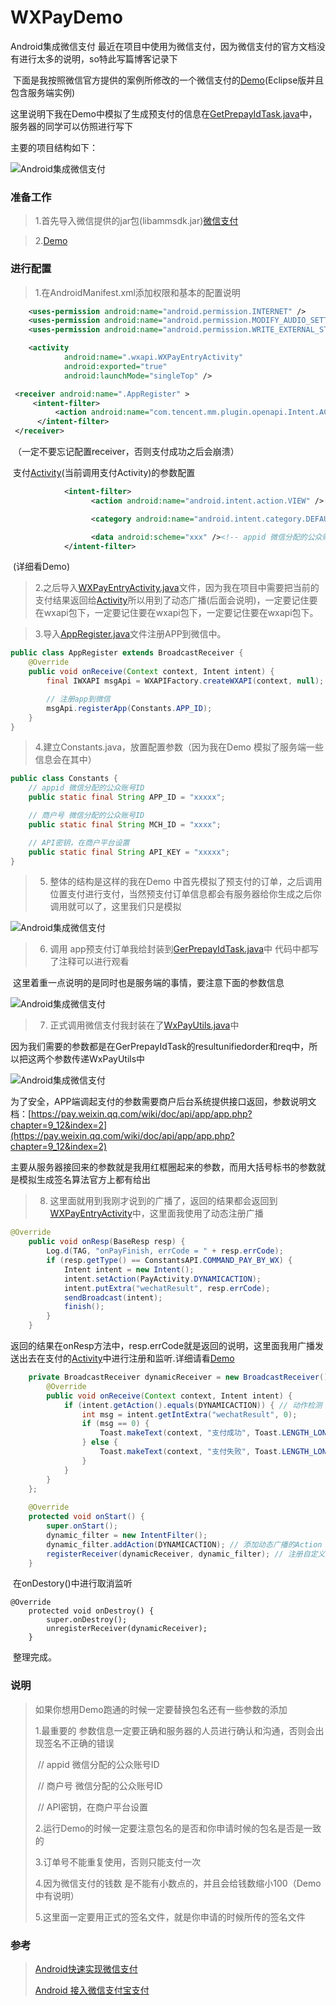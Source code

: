 # WXPayDemo
Android集成微信支付
​	最近在项目中使用为微信支付，因为微信支付的官方文档没有进行太多的说明，so特此写篇博客记录下

​	下面是我按照微信官方提供的案例所修改的一个微信支付的[Demo](https://github.com/sunzq19931016/WXPayDemo)(Eclipse版并且包含服务端实例)

这里说明下我在Demo中模拟了生成预支付的信息在[GetPrepayIdTask.java](https://github.com/sunzq19931016/WXPayDemo/blob/master/src/com/dentistshow/GetPrepayIdTask.java)中，服务器的同学可以仿照进行写下

主要的项目结构如下：

![Android集成微信支付](https://ws1.sinaimg.cn/large/e8f64008ly1fct7oswur7j207z0bwdfu)

### 准备工作

> 1.首先导入微信提供的jar包(libammsdk.jar)[微信支付](https://pay.weixin.qq.com/wiki/doc/api/app/app.php?chapter=11_1)

> 2.[Demo](https://github.com/sunzq19931016/WXPayDemo)

### 进行配置

>  1.在AndroidManifest.xml添加权限和基本的配置说明

```xml
    <uses-permission android:name="android.permission.INTERNET" />
    <uses-permission android:name="android.permission.MODIFY_AUDIO_SETTINGS" />
    <uses-permission android:name="android.permission.WRITE_EXTERNAL_STORAGE" />
```

```xml
 	<activity
            android:name=".wxapi.WXPayEntryActivity"
            android:exported="true"
            android:launchMode="singleTop" />
```

```xml
 <receiver android:name=".AppRegister" >
     <intent-filter>
          <action android:name="com.tencent.mm.plugin.openapi.Intent.ACTION_REFRESH_WXAPP" />
      </intent-filter>
 </receiver>
```

​	（一定不要忘记配置receiver，否则支付成功之后会崩溃）

​	支付[Activity](https://github.com/sunzq19931016/WXPayDemo)(当前调用支付Activity)的参数配置

```xml
 			<intent-filter>
                  <action android:name="android.intent.action.VIEW" />

                  <category android:name="android.intent.category.DEFAULT" />

                  <data android:scheme="xxx" /><!-- appid 微信分配的公众账号ID -->
            </intent-filter>
```

​	(详细看Demo)

> 2.之后导入[WXPayEntryActivity.java](https://github.com/sunzq19931016/WXPayDemo/blob/master/src/com/dentistshow/wxapi/WXPayEntryActivity.java)文件，因为我在项目中需要把当前的支付结果返回给[Activity](https://github.com/sunzq19931016/WXPayDemo/blob/master/src/com/dentistshow/PayActivity.java)所以用到了动态广播(后面会说明)，一定要记住要在wxapi包下，一定要记住要在wxapi包下，一定要记住要在wxapi包下。




> 3.导入[AppRegister.java](https://github.com/sunzq19931016/WXPayDemo/blob/master/src/com/dentistshow/AppRegister.java)文件注册APP到微信中。


```java
public class AppRegister extends BroadcastReceiver {
	@Override
	public void onReceive(Context context, Intent intent) {
		final IWXAPI msgApi = WXAPIFactory.createWXAPI(context, null);

		// 注册app到微信
		msgApi.registerApp(Constants.APP_ID);
	}
}
```

> 4.建立Constants.java，放置配置参数（因为我在Demo 模拟了服务端一些信息会在其中）



```java
public class Constants {
	// appid 微信分配的公众账号ID
	public static final String APP_ID = "xxxxx";

	// 商户号 微信分配的公众账号ID
	public static final String MCH_ID = "xxxx";

	// API密钥，在商户平台设置
	public static final String API_KEY = "xxxxx";
}
```



> 5.  整体的结构是这样的我在Demo 中首先模拟了预支付的订单，之后调用位置支付进行支付，当然预支付订单信息都会有服务器给你生成之后你调用就可以了，这里我们只是模拟



![Android集成微信支付](https://ws1.sinaimg.cn/large/e8f64008ly1fct8dtrgh7j20g1083q4l)



> 6.  调用 app预支付订单我给封装到[GerPrepayIdTask.java](https://github.com/sunzq19931016/WXPayDemo/blob/master/src/com/dentistshow/GetPrepayIdTask.java)中 代码中都写了注释可以进行观看

​	这里着重一点说明的是同时也是服务端的事情，要注意下面的参数信息

![Android集成微信支付](https://ws1.sinaimg.cn/large/e8f64008ly1fct8lzkk8rj20zx0bvwez)



> 7.  正式调用微信支付我封装在了[WxPayUtils.java](https://github.com/sunzq19931016/WXPayDemo/blob/master/src/com/dentistshow/GetPrepayIdTask.java)中

​	因为我们需要的参数都是在GerPrepayIdTask的resultunifiedorder和req中，所以把这两个参数传递WxPayUtils中

![Android集成微信支付](https://ws1.sinaimg.cn/large/e8f64008ly1fctbgj9wg9j20p80ctgly)



​	为了安全，APP端调起支付的参数需要商户后台系统提供接口返回，参数说明文档：[https://pay.weixin.qq.com/wiki/doc/api/app/app.php?chapter=9_12&index=2](https://pay.weixin.qq.com/wiki/doc/api/app/app.php?chapter=9_12&index=2)

​	主要从服务器接回来的参数就是我用红框圈起来的参数，而用大括号标书的参数就是模拟生成签名算法官方上都有给出



> 8. 这里面就用到我刚才说到的广播了，返回的结果都会返回到[WXPayEntryActivity](https://github.com/sunzq19931016/WXPayDemo/blob/master/src/com/dentistshow/wxapi/WXPayEntryActivity.java)中，这里面我使用了动态注册广播

```java
@Override
	public void onResp(BaseResp resp) {
		Log.d(TAG, "onPayFinish, errCode = " + resp.errCode);
		if (resp.getType() == ConstantsAPI.COMMAND_PAY_BY_WX) {
			Intent intent = new Intent();
			intent.setAction(PayActivity.DYNAMICACTION);
			intent.putExtra("wechatResult", resp.errCode);
			sendBroadcast(intent);
			finish();
		}
	}
```



​	返回的结果在onResp方法中，resp.errCode就是返回的说明，这里面我用广播发送出去在支付的[Activity](https://github.com/sunzq19931016/WXPayDemo/blob/master/src/com/dentistshow/PayActivity.java)中进行注册和监听.详细请看[Demo](https://github.com/sunzq19931016/WXPayDemo)

```java
	private BroadcastReceiver dynamicReceiver = new BroadcastReceiver() {
		@Override
		public void onReceive(Context context, Intent intent) {
			if (intent.getAction().equals(DYNAMICACTION)) { // 动作检测
				int msg = intent.getIntExtra("wechatResult", 0);
				if (msg == 0) {
					Toast.makeText(context, "支付成功", Toast.LENGTH_LONG).show();
				} else {
					Toast.makeText(context, "支付失败", Toast.LENGTH_LONG).show();
				}
			}
		}
	};
	
	@Override
	protected void onStart() {
		super.onStart();
		dynamic_filter = new IntentFilter();
		dynamic_filter.addAction(DYNAMICACTION); // 添加动态广播的Action
		registerReceiver(dynamicReceiver, dynamic_filter); // 注册自定义动态广播消息
	}
```

​	在onDestory()中进行取消监听

```
@Override
	protected void onDestroy() {
		super.onDestroy();
		unregisterReceiver(dynamicReceiver);
	}	
```

​	整理完成。



### 说明

> 如果你想用Demo跑通的时候一定要替换包名还有一些参数的添加
>
> 1.最重要的 参数信息一定要正确和服务器的人员进行确认和沟通，否则会出现签名不正确的错误
>
> ​		// appid 微信分配的公众账号ID
>
> ​		// 商户号 微信分配的公众账号ID
>
> ​		// API密钥，在商户平台设置
>
> 2.运行Demo的时候一定要注意包名的是否和你申请时候的包名是否是一致的
>
> 3.订单号不能重复使用，否则只能支付一次
>
> 4.因为微信支付的钱数 是不能有小数点的，并且会给钱数缩小100（Demo中有说明）
>
> 5.这里面一定要用正式的签名文件，就是你申请的时候所传的签名文件

### 参考

> [Android快速实现微信支付](http://www.jianshu.com/p/c97639279d2e)
>
> [Android 接入微信支付宝支付](http://wuxiaolong.me/2016/11/22/AndroidPay/)
